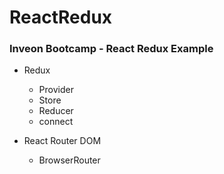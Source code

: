 # ReactRedux

### Inveon Bootcamp - React Redux Example

- Redux
    - Provider
    - Store
    - Reducer
    - connect

- React Router DOM
    - BrowserRouter
